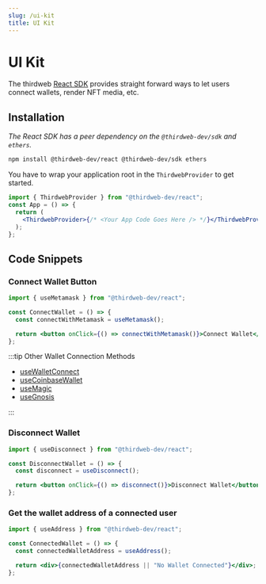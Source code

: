 ```yaml
---
slug: /ui-kit
title: UI Kit
---
```


# UI Kit

The thirdweb [React SDK](/react) provides straight forward ways to let users connect wallets, render NFT media, etc.

## Installation

_The React SDK has a peer dependency on the `@thirdweb-dev/sdk` and `ethers`._

```bash npm2yarn
npm install @thirdweb-dev/react @thirdweb-dev/sdk ethers
```

You have to wrap your application root in the `ThirdwebProvider` to get started.

```jsx title="App.jsx"
import { ThirdwebProvider } from "@thirdweb-dev/react";
const App = () => {
  return (
    <ThirdwebProvider>{/* <Your App Code Goes Here /> */}</ThirdwebProvider>
  );
};
```

## Code Snippets

### Connect Wallet Button

```jsx title="ConnectWallet.jsx"
import { useMetamask } from "@thirdweb-dev/react";

const ConnectWallet = () => {
  const connectWithMetamask = useMetamask();

  return <button onClick={() => connectWithMetamask()}>Connect Wallet</button>;
};
```

:::tip Other Wallet Connection Methods

- [useWalletConnect](/react/react.usewalletconnect)
- [useCoinbaseWallet](/react/react.usecoinbasewallet)
- [useMagic](/react/react.usemagic)
- [useGnosis](/react/react.usegnosis)

:::

### Disconnect Wallet

```jsx title="DisconnectWallet.jsx"
import { useDisconnect } from "@thirdweb-dev/react";

const DisconnectWallet = () => {
  const disconnect = useDisconnect();

  return <button onClick={() => disconnect()}>Disconnect Wallet</button>;
};
```

### Get the wallet address of a connected user

```jsx title="ConnectedWallet.jsx"
import { useAddress } from "@thirdweb-dev/react";

const ConnectedWallet = () => {
  const connectedWalletAddress = useAddress();

  return <div>{connectedWalletAddress || "No Wallet Connected"}</div>;
};
```

